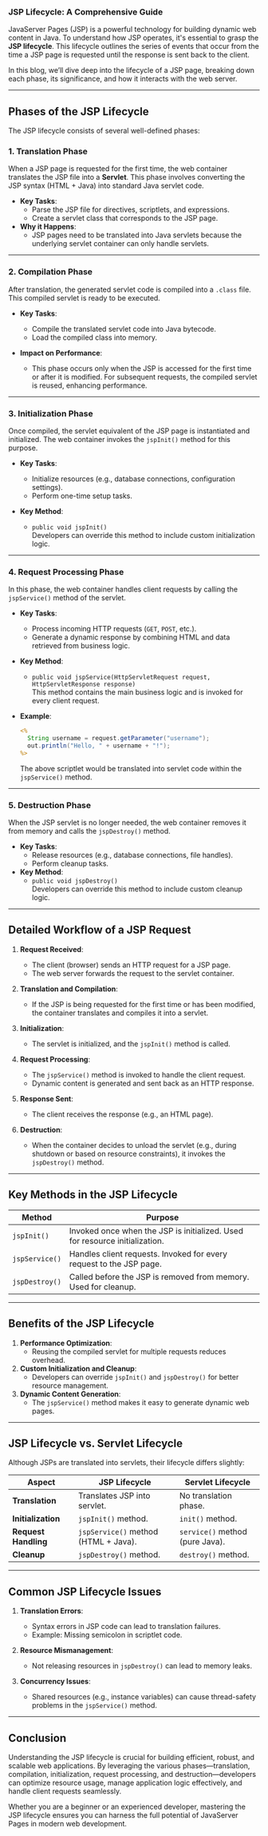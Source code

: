 ### JSP Lifecycle: A Comprehensive Guide

JavaServer Pages (JSP) is a powerful technology for building dynamic web content in Java. To understand how JSP operates, it's essential to grasp the **JSP lifecycle**. This lifecycle outlines the series of events that occur from the time a JSP page is requested until the response is sent back to the client.

In this blog, we’ll dive deep into the lifecycle of a JSP page, breaking down each phase, its significance, and how it interacts with the web server.

---

## **Phases of the JSP Lifecycle**

The JSP lifecycle consists of several well-defined phases:

### 1. **Translation Phase**
When a JSP page is requested for the first time, the web container translates the JSP file into a **Servlet**. This phase involves converting the JSP syntax (HTML + Java) into standard Java servlet code.

- **Key Tasks**:
  - Parse the JSP file for directives, scriptlets, and expressions.
  - Create a servlet class that corresponds to the JSP page.
- **Why it Happens**:
  - JSP pages need to be translated into Java servlets because the underlying servlet container can only handle servlets.

---

### 2. **Compilation Phase**
After translation, the generated servlet code is compiled into a `.class` file. This compiled servlet is ready to be executed.

- **Key Tasks**:
  - Compile the translated servlet code into Java bytecode.
  - Load the compiled class into memory.

- **Impact on Performance**:
  - This phase occurs only when the JSP is accessed for the first time or after it is modified. For subsequent requests, the compiled servlet is reused, enhancing performance.

---

### 3. **Initialization Phase**
Once compiled, the servlet equivalent of the JSP page is instantiated and initialized. The web container invokes the `jspInit()` method for this purpose.

- **Key Tasks**:
  - Initialize resources (e.g., database connections, configuration settings).
  - Perform one-time setup tasks.

- **Key Method**:
  - `public void jspInit()`  
    Developers can override this method to include custom initialization logic.

---

### 4. **Request Processing Phase**
In this phase, the web container handles client requests by calling the `jspService()` method of the servlet.

- **Key Tasks**:
  - Process incoming HTTP requests (`GET`, `POST`, etc.).
  - Generate a dynamic response by combining HTML and data retrieved from business logic.
- **Key Method**:
  - `public void jspService(HttpServletRequest request, HttpServletResponse response)`  
    This method contains the main business logic and is invoked for every client request.

- **Example**:
  ```jsp
  <% 
    String username = request.getParameter("username"); 
    out.println("Hello, " + username + "!"); 
  %>
  ```
  The above scriptlet would be translated into servlet code within the `jspService()` method.

---

### 5. **Destruction Phase**
When the JSP servlet is no longer needed, the web container removes it from memory and calls the `jspDestroy()` method.

- **Key Tasks**:
  - Release resources (e.g., database connections, file handles).
  - Perform cleanup tasks.
- **Key Method**:
  - `public void jspDestroy()`  
    Developers can override this method to include custom cleanup logic.

---

## **Detailed Workflow of a JSP Request**

1. **Request Received**:
   - The client (browser) sends an HTTP request for a JSP page.
   - The web server forwards the request to the servlet container.

2. **Translation and Compilation**:
   - If the JSP is being requested for the first time or has been modified, the container translates and compiles it into a servlet.

3. **Initialization**:
   - The servlet is initialized, and the `jspInit()` method is called.

4. **Request Processing**:
   - The `jspService()` method is invoked to handle the client request.
   - Dynamic content is generated and sent back as an HTTP response.

5. **Response Sent**:
   - The client receives the response (e.g., an HTML page).

6. **Destruction**:
   - When the container decides to unload the servlet (e.g., during shutdown or based on resource constraints), it invokes the `jspDestroy()` method.

---

## **Key Methods in the JSP Lifecycle**

| **Method**        | **Purpose**                                                                 |
|--------------------|-----------------------------------------------------------------------------|
| `jspInit()`        | Invoked once when the JSP is initialized. Used for resource initialization. |
| `jspService()`     | Handles client requests. Invoked for every request to the JSP page.         |
| `jspDestroy()`     | Called before the JSP is removed from memory. Used for cleanup.             |

---

## **Benefits of the JSP Lifecycle**

1. **Performance Optimization**:
   - Reusing the compiled servlet for multiple requests reduces overhead.
2. **Custom Initialization and Cleanup**:
   - Developers can override `jspInit()` and `jspDestroy()` for better resource management.
3. **Dynamic Content Generation**:
   - The `jspService()` method makes it easy to generate dynamic web pages.

---

## **JSP Lifecycle vs. Servlet Lifecycle**

Although JSPs are translated into servlets, their lifecycle differs slightly:

| **Aspect**             | **JSP Lifecycle**                        | **Servlet Lifecycle**                    |
|-------------------------|------------------------------------------|------------------------------------------|
| **Translation**         | Translates JSP into servlet.            | No translation phase.                    |
| **Initialization**      | `jspInit()` method.                     | `init()` method.                         |
| **Request Handling**    | `jspService()` method (HTML + Java).     | `service()` method (pure Java).          |
| **Cleanup**             | `jspDestroy()` method.                  | `destroy()` method.                      |

---

## **Common JSP Lifecycle Issues**

1. **Translation Errors**:
   - Syntax errors in JSP code can lead to translation failures.
   - Example: Missing semicolon in scriptlet code.

2. **Resource Mismanagement**:
   - Not releasing resources in `jspDestroy()` can lead to memory leaks.

3. **Concurrency Issues**:
   - Shared resources (e.g., instance variables) can cause thread-safety problems in the `jspService()` method.

---

## **Conclusion**

Understanding the JSP lifecycle is crucial for building efficient, robust, and scalable web applications. By leveraging the various phases—translation, compilation, initialization, request processing, and destruction—developers can optimize resource usage, manage application logic effectively, and handle client requests seamlessly. 

Whether you are a beginner or an experienced developer, mastering the JSP lifecycle ensures you can harness the full potential of JavaServer Pages in modern web development.